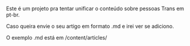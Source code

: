 Este é um projeto pra tentar unificar o conteúdo sobre pessoas Trans em pt-br.

Caso queira envie o seu artigo em formato .md e irei ver se adiciono.

O exemplo .md está em /content/articles/
